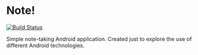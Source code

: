 # Note!

[![Build Status](https://travis-ci.org/howard-e/note-android.svg?branch=master)](https://travis-ci.org/howard-e/note-android)

Simple note-taking Android application. Created just to explore the use of different Android technologies.